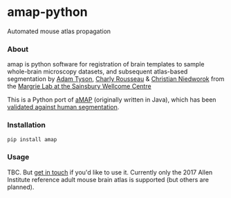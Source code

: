 # amap-python
Automated mouse atlas propagation


### About
amap is python software for registration of brain templates to sample whole-brain
microscopy datasets, and subsequent atlas-based segmentation by
[Adam Tyson](https://github.com/adamltyson), 
[Charly Rousseau](https://github.com/crousseau) & 
[Christian Niedworok](https://github.com/cniedwor) 
from the [Margrie Lab at the Sainsbury Wellcome Centre](https://www.sainsburywellcome.org/web/groups/margrie-lab)


This is a Python port of 
[aMAP](https://github.com/SainsburyWellcomeCentre/aMAP/wiki) (originally 
written in Java), which has been 
[validated against human segmentation](https://www.nature.com/articles/ncomms11879).


### Installation
```bash
pip install amap
```

### Usage
TBC. But [get in touch](mailto:adam.tyson@ucl.ac.uk?subject=amap) if you'd 
like to use it. Currently only the 2017 Allen Institute reference adult mouse
 brain atlas is supported (but others are planned).